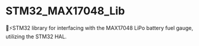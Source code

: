 # STM32_MAX17048_Lib
🔋⚡STM32 library for interfacing with the MAX17048 LiPo battery fuel gauge, utilizing the STM32 HAL.
